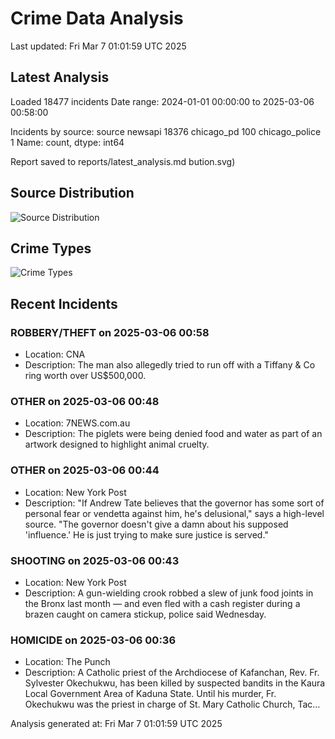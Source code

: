 # Crime Data Analysis
Last updated: Fri Mar  7 01:01:59 UTC 2025

## Latest Analysis

Loaded 18477 incidents
Date range: 2024-01-01 00:00:00 to 2025-03-06 00:58:00

Incidents by source:
source
newsapi           18376
chicago_pd          100
chicago_police        1
Name: count, dtype: int64

Report saved to reports/latest_analysis.md
bution.svg)

## Source Distribution
![Source Distribution](images/source_distribution.svg)

## Crime Types
![Crime Types](images/crime_types.svg)

## Recent Incidents

### ROBBERY/THEFT on 2025-03-06 00:58
- Location: CNA
- Description: The man also allegedly tried to run off with a Tiffany & Co ring worth over US$500,000.


### OTHER on 2025-03-06 00:48
- Location: 7NEWS.com.au
- Description: The piglets were being denied food and water as part of an artwork designed to highlight animal cruelty.


### OTHER on 2025-03-06 00:44
- Location: New York Post
- Description: "If Andrew Tate believes that the governor has some sort of personal fear or vendetta against him, he's delusional," says a high-level source. "The governor doesn't give a damn about his supposed 'influence.' He is just trying to make sure justice is served."


### SHOOTING on 2025-03-06 00:43
- Location: New York Post
- Description: A gun-wielding crook robbed a slew of junk food joints in the Bronx last month — and even fled with a cash register during a brazen caught on camera stickup, police said Wednesday.


### HOMICIDE on 2025-03-06 00:36
- Location: The Punch
- Description: A Catholic priest of the Archdiocese of Kafanchan, Rev. Fr. Sylvester Okechukwu, has been killed by suspected bandits in the Kaura Local Government Area of Kaduna State. Until his murder, Fr. Okechukwu was the priest in charge of St. Mary Catholic Church, Tac…

Analysis generated at: Fri Mar  7 01:01:59 UTC 2025
